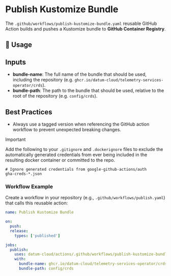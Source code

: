 # Publish Kustomize Bundle

The `.github/workflows/publish-kustomize-bundle.yaml` reusable GitHub Action
builds and pushes a Kustomize bundle to **GitHub Container Registry**.

## 🚀 Usage

## Inputs

- **bundle-name**: The full name of the bundle that should be used, including
  the repository (e.g. `ghcr.io/datum-cloud/telemetry-services-operator/crds`).
- **bundle-path**: The path to the bundle that should be used, relative to the
  root of the repository (e.g. `config/crds`).

## Best Practices

- Always use a tagged version when referencing the GitHub action workflow to
  prevent unexpected breaking changes.

> [!IMPORTANT]
>
> Add the following to your `.gitignore` and `.dockerignore` files to exclude
> the automatically generated credentials from ever being included in the
> resulting docker container or committed to the repo.
>
> ```
> # Ignore generated credentials from google-github-actions/auth
> gha-creds-*.json
> ```

### **Workflow Example**

Create a workflow in your repository (e.g., `.github/workflows/publish.yaml`)
that calls this reusable action:

```yaml
name: Publish Kustomize Bundle

on:
  push:
  release:
    types: ['published']

jobs:
  publish:
    uses: datum-cloud/actions/.github/workflows/publish-kustomize-bundle.yaml@v1
    with:
      bundle-name: ghcr.io/datum-cloud/telemetry-services-operator/crds
      bundle-path: config/crds
```
